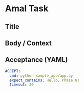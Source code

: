 # Amal Task

## Title
<!-- Краток опис -->

## Body / Context
<!-- Детали, што да се направи -->

## Acceptance (YAML)
```yaml
ACCEPT:
  cmd: python sample_app/app.py
  expect_contains: Hello, Phase 8!
  timeout: 30

